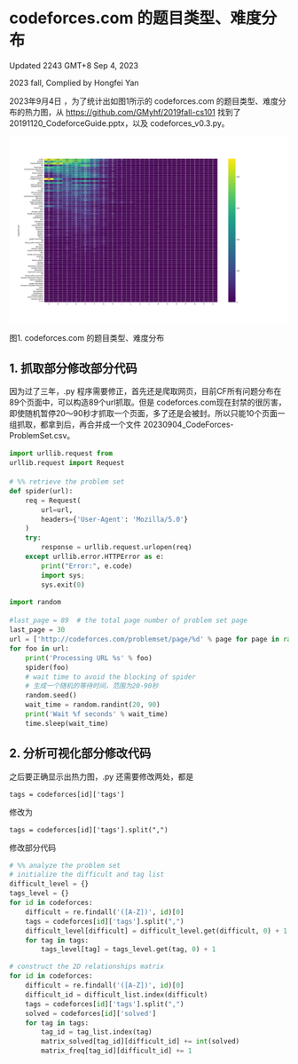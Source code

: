 # codeforces.com 的题目类型、难度分布

Updated 2243 GMT+8 Sep 4, 2023								

2023 fall, Complied by Hongfei Yan



2023年9月4日 ，为了统计出如图1所示的 codeforces.com 的题目类型、难度分布的热力图，从 https://github.com/GMyhf/2019fall-cs101 找到了 20191120_CodeforceGuide.pptx，以及 codeforces_v0.3.py。

![image-20230904232838495](https://raw.githubusercontent.com/GMyhf/img/main/img/image-20230904232838495.png)

图1. codeforces.com 的题目类型、难度分布



## **1. 抓取部分修改部分代码**

因为过了三年，.py 程序需要修正，首先还是爬取网页，目前CF所有问题分布在89个页面中，可以构造89个url抓取。但是 codeforces.com现在封禁的很厉害，即使随机暂停20～90秒才抓取一个页面，多了还是会被封。所以只能10个页面一组抓取，都拿到后，再合并成一个文件 20230904_CodeForces-ProblemSet.csv。

```python
import urllib.request from 
urllib.request import Request 

# %% retrieve the problem set
def spider(url):
    req = Request(
        url=url,
        headers={'User-Agent': 'Mozilla/5.0'}
    )
    try:
        response = urllib.request.urlopen(req)
    except urllib.error.HTTPError as e:
        print("Error:", e.code)
        import sys;
        sys.exit(0)
```



```python
import random

#last_page = 89  # the total page number of problem set page
last_page = 30
url = ['http://codeforces.com/problemset/page/%d' % page for page in range(21, last_page + 1)]
for foo in url:
    print('Processing URL %s' % foo)
    spider(foo)
    # wait time to avoid the blocking of spider
    # 生成一个随机的等待时间，范围为20-90秒
    random.seed()
    wait_time = random.randint(20, 90)
    print('Wait %f seconds' % wait_time)
    time.sleep(wait_time)
```



## **2. 分析可视化部分修改代码**

之后要正确显示出热力图，.py 还需要修改两处，都是

```
tags = codeforces[id]['tags'] 
```

修改为 

```
tags = codeforces[id]['tags'].split(",")
```



修改部分代码

```python
# %% analyze the problem set
# initialize the difficult and tag list
difficult_level = {}
tags_level = {}
for id in codeforces:
    difficult = re.findall('([A-Z])', id)[0]
    tags = codeforces[id]['tags'].split(",")
    difficult_level[difficult] = difficult_level.get(difficult, 0) + 1
    for tag in tags:
        tags_level[tag] = tags_level.get(tag, 0) + 1
```



```python
# construct the 2D relationships matrix
for id in codeforces:
    difficult = re.findall('([A-Z])', id)[0]
    difficult_id = difficult_list.index(difficult)
    tags = codeforces[id]['tags'].split(",")
    solved = codeforces[id]['solved']
    for tag in tags:
        tag_id = tag_list.index(tag)
        matrix_solved[tag_id][difficult_id] += int(solved)
        matrix_freq[tag_id][difficult_id] += 1
```